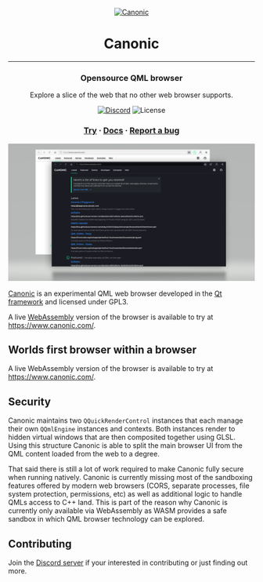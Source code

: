 <p align="center">
  <a href="https://www.canonic.com">
    <img alt="Canonic" src="https://www.canonic.com/assets/images/favicon.svg" width="60" />
  </a>
</p>
<h1 align="center">
  Canonic
</h1>

---

<h3 align="center">
    Opensource QML browser
</h3>
<p align="center">
   Explore a slice of the web that no other web browser supports. 
</p>

<div align="center">
    <a href="https://discord.com/invite/YcsEwdaNbR"><img alt="Discord" src="https://img.shields.io/discord/893522285204488192?style=for-the-badge"/></a>
    <span>  </span>
    <img alt="License" src="https://img.shields.io/github/license/canonic/playground?style=for-the-badge"/>
</div>
<h3 align="center">
  <a href="https://www.canonic.com">Try</a>
  <span> · </span>
  <a href="https://docs.page/canonic/canonic">Docs</a>
  <span> · </span>
  <a href="https://github.com/canonic/canonic/issues">Report a bug</a>
</h3>


![Image](assets/images/canonic_themes_screenshot.png)

[Canonic](https://www.canonic.com/) is an experimental QML web browser developed in the [Qt framework](https://www.qt.io/) and licensed under GPL3. 

A live [WebAssembly](https://webassembly.org/) version of the browser is available to try at https://www.canonic.com/. 

## Worlds first browser within a browser

A live WebAssembly version of the browser is available to try at https://www.canonic.com/.

## Security
Canonic maintains two `QQuickRenderControl` instances that each manage their own `QQmlEngine` instances and contexts. Both instances render to hidden virtual windows that are then composited together using GLSL. Using this structure Canonic is able to split the main browser UI from the QML content loaded from the web to a degree. 

That said there is still a lot of work required to make Canonic fully secure when running natively. Canonic is currently missing most of the sandboxing features offered by modern web browsers (CORS, separate processes, file system protection, permissions, etc) as well as additional logic to handle QMLs access to C++ land. This is part of the reason why Canonic is currently only available via WebAssembly as WASM provides a safe sandbox in which QML browser technology can be explored.


## Contributing
Join the [Discord server](https://discord.com/invite/YcsEwdaNbR) if your interested in contributing or just finding out more.
